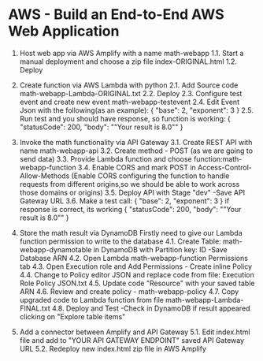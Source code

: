 # AWS - Build an End-to-End AWS Web Application

1. Host web app via AWS Amplify with a name math-webapp
1.1. Start a manual deployment and choose a zip file index-ORIGINAL.html
1.2. Deploy

2. Create function via AWS Lambda with python
2.1. Add Source code math-webapp-Lambda-ORIGINAL.txt
2.2. Deploy
2.3. Configure test event and create new event math-webapp-testevent
2.4. Edit Event Json with the following(as an example):
{
  "base": 2,
  "exponent": 3
}
2.5. Run test and you should have response, so function is working:
{
  "statusCode": 200,
  "body": "\"Your result is 8.0\""
}

3. Invoke the math functionality via API Gateway
3.1. Create REST API with name math-webapp-api
3.2. Create method - POST (as we are going to send data)
3.3. Provide Lambda function and choose function:math-webapp-function
3.4. Enable CORS and mark POST in Access-Control-Allow-Methods
(Enable CORS configuring the function to handle requests from different origins,so we should be able to work across those domains or origins)
3.5. Deploy API with Stage "dev"
-Save API Gateway URL
3.6. Make a test call:
{
  "base": 2,
  "exponent": 3
}
if response is correct, its working 
{
  "statusCode": 200,
  "body": "\"Your result is 8.0\""
}

4. Store the math result via DynamoDB
Firstly need to give our Lambda function permission to write to the database
4.1. Create Table: math-webapp-dynamotable in DynamoDB with Partition key: ID
-Save Database ARN
4.2. Open Lambda math-webapp-function Permissions tab
4.3. Open Execution role and Add Permissions - Create inline Policy
4.4. Change to Policy editor JSON and replace code from file: 
Execution Role Policy JSON.txt
4.5. Update code "Resource" with your saved table ARN
4.6. Review and create policy - math-webapp-policy
4.7. Copy upgraded code to Lambda function from file math-webapp-Lambda-FINAL.txt
4.8. Deploy and Test
-Check in DynamoDB if result appeared clicking on "Explore table items"

5. Add a connector between Amplify and API Gateway
5.1. Edit index.html file and add to "YOUR API GATEWAY ENDPOINT" saved API Gateway URL
5.2. Redeploy new index.html zip file in AWS Amplify
